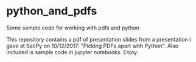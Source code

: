 # python_and_pdfs
Some sample code for working with pdfs and python

This repository contains a pdf of presentation slides from a presentation I gave at SacPy on 10/12/2017: "Picking PDFs apart with Python". Also included is sample code in jupyter notebooks. Enjoy.
